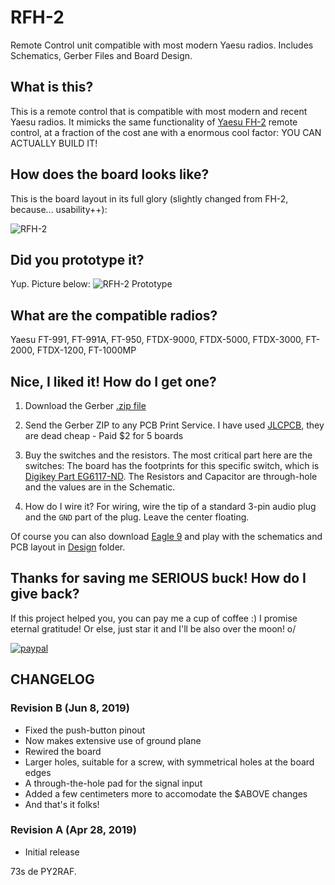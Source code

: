# RFH-2
Remote Control unit compatible with most modern Yaesu radios. Includes Schematics, Gerber Files and Board Design.

## What is this?
This is a remote control that is compatible with most modern and recent Yaesu radios. It mimicks the same functionality of [Yaesu FH-2](http://lmgtfy.com/?q=yaesu+fh-2) remote control, at a fraction of the cost ane with a enormous cool factor: YOU CAN ACTUALLY BUILD IT!

## How does the board looks like?
This is the board layout in its full glory (slightly changed from FH-2, because... usability++):

![RFH-2](https://raw.githubusercontent.com/rfrht/RFH-2/master/Design/RFH-2-top.png)

## Did you prototype it?
Yup. Picture below:
![RFH-2 Prototype](https://raw.githubusercontent.com/rfrht/RFH-2/master/Design/prototype.jpg)

## What are the compatible radios?
Yaesu FT-991, FT-991A, FT-950, FTDX-9000, FTDX-5000, FTDX-3000, FT-2000, FTDX-1200, FT-1000MP

## Nice, I liked it! How do I get one?
1. Download the Gerber [.zip file](https://github.com/rfrht/RFH-2/raw/master/Design/RFH-2-gerbers.zip)

2. Send the Gerber ZIP to any PCB Print Service. I have used [JLCPCB](https://jlcpcb.com/quote), they are dead cheap - Paid $2 for 5 boards

3. Buy the switches and the resistors. The most critical part here are the switches: The board has the footprints for this specific switch, which is [Digikey Part EG6117-ND](https://www.digikey.com/products/en?keywords=eg6117-nd). The Resistors and Capacitor are through-hole and the values are in the Schematic.

4. How do I wire it? For wiring, wire the tip of a standard 3-pin audio plug and the `GND` part of the plug. Leave the center floating.

Of course you can also download [Eagle 9](https://www.autodesk.com/products/eagle/free-download) and play with the schematics and PCB layout in [Design](/Design) folder.

## Thanks for saving me SERIOUS buck! How do I give back?
If this project helped you, you can pay me a cup of coffee :) I promise eternal gratitude! Or else, just star it and I'll be also over the moon! o/

[![paypal](https://www.paypalobjects.com/en_US/i/btn/btn_donateCC_LG.gif)](https://www.paypal.com/cgi-bin/webscr?cmd=_s-xclick&hosted_button_id=PWSKBXK4DLNL2)

## CHANGELOG

### Revision B (Jun 8, 2019)
* Fixed the push-button pinout
* Now makes extensive use of ground plane
* Rewired the board
* Larger holes, suitable for a screw, with symmetrical holes at the board edges
* A through-the-hole pad for the signal input
* Added a few centimeters more to accomodate the $ABOVE changes
* And that's it folks!

### Revision A (Apr 28, 2019)
* Initial release

73s de PY2RAF.
